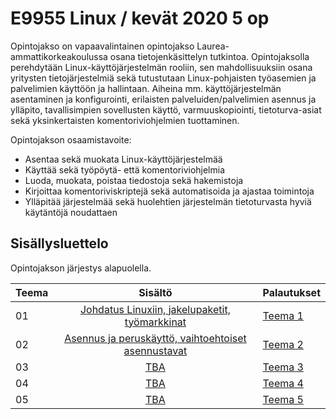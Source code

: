 # E9955 Linux / kevät 2020 5 op

Opintojakso on vapaavalintainen opintojakso Laurea-ammattikorkeakoulussa osana tietojenkäsittelyn tutkintoa. Opintojaksolla perehdytään Linux-käyttöjärjestelmän rooliin, sen mahdollisuuksiin osana yritysten tietojärjestelmiä sekä tutustutaan Linux-pohjaisten työasemien ja palvelimien käyttöön ja hallintaan. Aiheina mm. käyttöjärjestelmän asentaminen ja konfigurointi, erilaisten palveluiden/palvelimien asennus ja ylläpito, tavallisimpien sovellusten käyttö, varmuuskopiointi, tietoturva-asiat sekä yksinkertaisten komentoriviohjelmien tuottaminen.

Opintojakson osaamistavoite:

- Asentaa sekä muokata Linux-käyttöjärjestelmää
- Käyttää sekä työpöytä- että komentoriviohjelmia
- Luoda, muokata, poistaa tiedostoja sekä hakemistoja
- Kirjoittaa komentoriviskriptejä sekä automatisoida ja ajastaa toimintoja
- Ylläpitää järjestelmää sekä huolehtien järjestelmän tietoturvasta hyviä käytäntöjä noudattaen

## Sisällysluettelo

Opintojakson järjestys alapuolella.

| Teema |                                       Sisältö                                       | Palautukset                            |
| :---- | :---------------------------------------------------------------------------------: | -------------------------------------- |
| 01    |    [Johdatus Linuxiin, jakelupaketit, työmarkkinat](src/teemat/teema1/README.md)    | [Teema 1](src/teemat/teema1/README.md) |
| 02    | [Asennus ja peruskäyttö, vaihtoehtoiset asennustavat ](src/teemat/teema2/README.md) | [Teema 2](src/teemat/teema2/README.md) |
| 03    |                         [TBA](src/teemat/teema3/README.md)                          | [Teema 3](src/teemat/teema3/README.md) |
| 04    |                         [TBA](src/teemat/teema4/README.md)                          | [Teema 4](src/teemat/teema4/README.md) |
| 05    |                         [TBA](src/teemat/teema5/README.md)                          | [Teema 5](src/teemat/teema5/README.md) |
